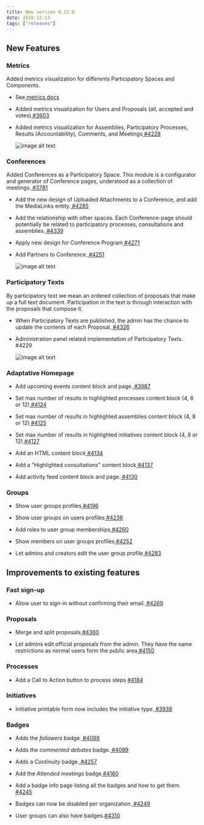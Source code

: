 ```yaml
---
title: New version 0.15.0
date: 2018-12-13
tags: ["releases"]
---
```


## New Features

### **Metrics**

Added metrics visualization for differents Participatory Spaces and Components.

* See[ metrics docs](https://github.com/decidim/decidim/blob/0.15-stable/docs/advanced/metrics.md)
* Added metrics visualization for Users and Proposals (all, accepted and votes)[ #3603](https://github.com/decidim/decidim/pull/3603)
* Added metrics visualization for Assemblies, Participatory Processes, Results (Accountability), Comments, and Meetings[ #4228](https://github.com/decidim/decidim/pull/4228)

    ![image alt text](/uploads/release-0.15.0-image-1.png)
    

### **Conferences**

Added Conferences as a Participatory Space. This module is a configurator and generator of Conference pages, understood as a collection of meetings.[ #3781](https://github.com/decidim/decidim/pull/3781)

* Add the new design of Uploaded Attachments to a Conference, and add the MediaLinks entity.[ #4285](https://github.com/decidim/decidim/pull/4285)
* Add the relationship with other spaces. Each Conference-page should potentially be related to participatory processes, consultations and assemblies.[ #4339](https://github.com/decidim/decidim/pull/4339)
* Apply new design for Conference Program[ #4271](https://github.com/decidim/decidim/pull/4271)
* Add Partners to Conference.[ #4251](https://github.com/decidim/decidim/pull/4251)

    ![image alt text](/uploads/release-0.15.0-image-2.png)
    

### **Participatory Texts**

By participatory text we mean an ordered collection of proposals that make up a full text document. Participation in the text is through interaction with the proposals that compose it.

* When Participatory Texts are published, the admin has the chance to update the contents of each Proposal.[ #4326](https://github.com/decidim/decidim/pull/4326)

* Administration panel related implementation of Participatory Texts. #4229

    ![image alt text](/uploads/release-0.15.0-image-3.png)
    

### **Adaptative Homepage**

* Add upcoming events content block and page.[ #3987](https://github.com/decidim/decidim/pull/3987)

* Set max number of results in highlighted processes content block (4, 8 or 12)[ #4124](https://github.com/decidim/decidim/pull/4124)

* Set max number of results in highlighted assemblies content block (4, 8 or 12)[ #4125](https://github.com/decidim/decidim/pull/4125)

* Set max number of results in highlighted initiatives content block (4, 8 or 12)[ #4127](https://github.com/decidim/decidim/pull/4127)

* Add an HTML content block[ #4134](https://github.com/decidim/decidim/pull/4134)

* Add a "Highlighted consultations" content block[ #4137](https://github.com/decidim/decidim/pull/4137)

* Add activity feed content block and page.[ #4130](https://github.com/decidim/decidim/pull/4130)

### **Groups**

* Show user groups profiles[ #4196](https://github.com/decidim/decidim/pull/4196)

* Show user groups on users profiles[ #4236](https://github.com/decidim/decidim/pull/4236)

* Add roles to user group memberships[ #4260](https://github.com/decidim/decidim/pull/4260)

* Show members on user groups profiles[ #4252](https://github.com/decidim/decidim/pull/4252)

* Let admins and creators edit the user group profile[ #4283](https://github.com/decidim/decidim/pull/4283)

## Improvements to existing features

### **Fast sign-up**

* Allow user to sign-in without confirming their email.[ #4269](https://github.com/decidim/decidim/pull/4269)

### **Proposals**

* Merge and split proposals[ #4360](https://github.com/decidim/decidim/pull/4360)

* Let admins edit official proposals from the admin. They have the same restrictions as normal users form the public area[ #4150](https://github.com/decidim/decidim/pull/4150)

### **Processes**

* Add a Call to Action button to process steps [#4184](https://github.com/decidim/decidim/pull/4184)

### **Initiatives**

* Initiative printable form now includes the initiative type.[ #3938](https://github.com/decidim/decidim/pull/3938)

### **Badges**

* Adds the *followers* badge.[ #4089](https://github.com/decidim/decidim/pull/4089)

* Adds the *commented debates* badge.[ #4089](https://github.com/decidim/decidim/pull/4089)

* Adds a *Continuity* badge.[ #4257](https://github.com/decidim/decidim/pull/4257)

* Add the *Attended meetings* badge[ #4160](https://github.com/decidim/decidim/pull/4160)

* Add a badge info page listing all the badges and how to get them.[ #4245](https://github.com/decidim/decidim/pull/4245)

* Badges can now be disabled per organization.[ #4249](https://github.com/decidim/decidim/pull/4249)

* User groups can also have badges.[#4310](https://github.com/decidim/decidim/pull/4310)
